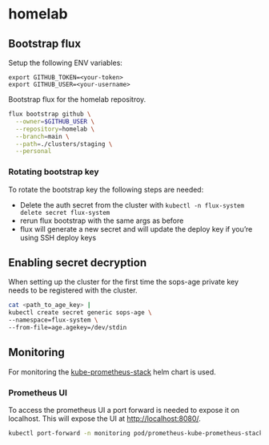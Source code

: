 # homelab

## Bootstrap flux

Setup the following ENV variables:
```
export GITHUB_TOKEN=<your-token>
export GITHUB_USER=<your-username>
```

Bootstrap flux for the homelab repositroy.
```bash
flux bootstrap github \
  --owner=$GITHUB_USER \
  --repository=homelab \
  --branch=main \
  --path=./clusters/staging \
  --personal
```
### Rotating bootstrap key

To rotate the bootstrap key the following steps are needed:

- Delete the auth secret from the cluster with `kubectl -n flux-system delete secret flux-system`
- rerun flux bootstrap with the same args as before
- flux will generate a new secret and will update the deploy key if you’re using SSH deploy keys


## Enabling secret decryption

When setting up the cluster for the first time the sops-age private key needs to be registered with the cluster.
```bash
cat <path_to_age_key> |
kubectl create secret generic sops-age \
--namespace=flux-system \
--from-file=age.agekey=/dev/stdin
```


## Monitoring

For monitoring the [kube-prometheus-stack](https://github.com/prometheus-community/helm-charts/tree/main/charts/kube-prometheus-stack) helm chart is used.

### Prometheus UI

To access the prometheus UI a port forward is needed to expose it on localhost. This will expose the UI at [http://localhost:8080/](http://localhost:8080).

```bash
kubectl port-forward -n monitoring pod/prometheus-kube-prometheus-stack-prometheus-0 8080:9090
```


